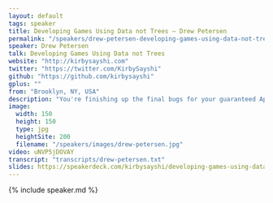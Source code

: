 ```yaml
---
layout: default
tags: speaker
title: Developing Games Using Data not Trees – Drew Petersen
permalink: "/speakers/drew-petersen-developing-games-using-data-not-trees.html"
speaker: Drew Petersen
talk: Developing Games Using Data not Trees
website: "http://kirbysayshi.com"
twitter: "https://twitter.com/KirbySayshi"
github: "https://github.com/kirbysayshi"
gplus: ""
from: "Brooklyn, NY, USA"
description: "You're finishing up the final bugs for your guaranteed AppStore hit, Asteroids: Totally Different This Time. Just before release, your crazy game designer partner has an epiphany: \"What if... What if _you_ were the asteroids, instead of the ship!? It will subvert the player's every expectation since the dawn of gaming!\"\n\nAnother programmer might despair: the glorious, deep and wide inheritance tree, ruined! The entire code architecture was founded on the player controlling just the ship!\n\nBut instead of despair, you remember that you focused more on the data and the systems that operate on that data, and are able to turn around the new version overnight.\n\nIs this a dream? It might be. Let's find out during this talk.\n"
image: 
  width: 150
  height: 150
  type: jpg
  heightSite: 200
  filename: "/speakers/images/drew-petersen.jpg"
video: uNVP5jDOVAY
transcript: "transcripts/drew-petersen.txt"
slides: https://speakerdeck.com/kirbysayshi/developing-games-using-data-not-trees
---
```


{% include speaker.md %}
